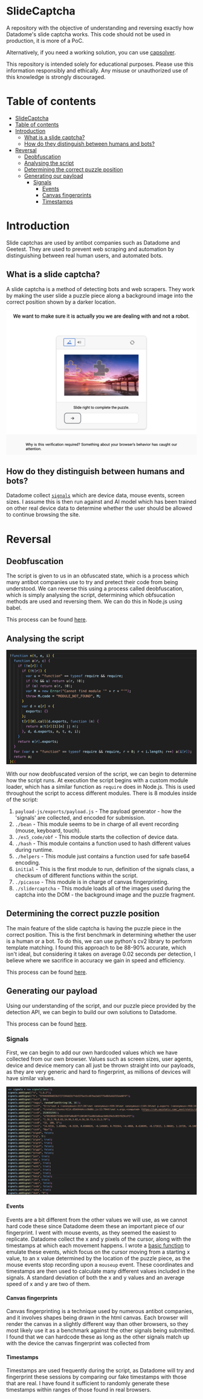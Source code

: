 # SlideCaptcha


A repository with the objective of understanding and reversing exactly how Datadome's slide captcha works. This code should not be used in production, it is more of a PoC.

Alternatively, if you need a working solution, you can use [capsolver](https://www.capsolver.com/).

This repository is intended solely for educational purposes. Please use this information responsibly and ethically. Any misuse or unauthorized use of this knowledge is strongly discouraged.

# Table of contents
- [SlideCaptcha](#slidecaptcha)
- [Table of contents](#table-of-contents)
- [Introduction](#introduction)
  - [What is a slide captcha?](#what-is-a-slide-captcha)
  - [How do they distinguish between humans and bots?](#how-do-they-distinguish-between-humans-and-bots)
- [Reversal](#reversal)
  - [Deobfuscation](#deobfuscation)
  - [Analysing the script](#analysing-the-script)
  - [Determining the correct puzzle position](#determining-the-correct-puzzle-position)
  - [Generating our payload](#generating-our-payload)
    - [Signals](#signals)
      - [Events](#events)
      - [Canvas fingerprints](#canvas-fingerprints)
      - [Timestamps](#timestamps)

# Introduction

Slide captchas are used by antibot companies such as Datadome and Geetest. They are used to prevent web scraping and automation by distinguishing between real human users, and automated bots.

## What is a slide captcha?

A slide captcha is a method of detecting bots and web scrapers. They work by making the user slide a puzzle piece along a background image into the correct position shown by a darker location.

![example](https://github.com/joekav/SlideCaptcha/blob/main/.github/images/example.png?raw=true)



## How do they distinguish between humans and bots?

Datadome collect [`signals`](https://github.com/joekav/SlideCaptcha/tree/main/.github/signals.json) which are device data, mouse events, screen sizes. I assume this is then run against and AI model which has been trained on other real device data to determine whether the user should be allowed to continue browsing the site.

# Reversal

## Deobfuscation

The script is given to us in an obfuscated state, which is a process which many antibot companies use to try and pretect their code from being understood. We can reverse this using a process called deobfuscation, which is simply analysing the script, determining which obfsucation methods are used and reversing them. We can do this in Node.js using babel.

This process can be found [here](https://github.com/joekav/SlideCaptcha/tree/main/deobfuscate).


## Analysing the script 

![module](https://github.com/joekav/SlideCaptcha/blob/main/.github/images/module.png?raw=true)

With our now deobfuscated version of the script, we can begin to determine how the script runs. At execution the script begins with a custom module loader, which has a similar function as `require` does in Node.js. This is used throughout the script to access different modules. There is 8 modules inside of the script:

1. `payload-js/exports/payload.js` - The payload generator - how the 'signals' are collected, and encoded for submission.
2. `./bean` - This module seems to be in charge of all event recording (mouse, keyboard, touch).
3. `./es5_code/obf` - This module starts the collection of device data.
4. `./hash` - This module contains a function used to hash different values during runtime.
5. `./helpers` - This module just contains a function used for safe base64 encoding.
6. `initial` - This is the first module to run, definition of the signals class, a checksum of different functions within the script.
7. `./picasso` - This module is in charge of canvas fingerprinting.
8. `./slidercaptcha` - This module loads all of the images used during the captcha into the DOM - the background image and the puzzle fragment.


## Determining the correct puzzle position

The main feature of the slide captcha is having the puzzle piece in the correct position. This is the first benchmark in determining whether the user is a human or a bot. To do this, we can use python's cv2 library to perform template matching. I found this approach to be 88-90% accurate, which isn't ideal, but considering it takes on average 0.02 seconds per detection, I believe where we sacrifice in accuracy we gain in speed and efficiency.

This process can be found [here](https://github.com/joekav/SlideCaptcha/tree/main/detection).

## Generating our payload

Using our understanding of the script, and our puzzle piece provided by the detection API, we can begin to build our own solutions to Datadome.

This process can be found [here](https://github.com/joekav/SlideCaptcha/tree/main/api).

### Signals
First, we can begin to add our own hardcoded values which we have collected from our own browser. Values such as screen sizes, user agents, device and device memory can all just be thrown straight into our payloads, as they are very generic and hard to fingerprint, as millions of devices will have similar values.

![signals](https://github.com/joekav/SlideCaptcha/blob/main/.github/images/addSignals.png?raw=true)

#### Events
Events are a bit different from the other values we will use, as we cannot hard code these since Datadome deem these an important piece of our fingerprint. I went with mouse events, as they seemed the easiest to replicate. Datadome collect the x and y pixels of the cursor, along with the timestamps at which each movement happens. I wrote a [basic function](https://github.com/joekav/SlideCaptcha/blob/main/api/src/mouse.js#L7) to emulate these events, which focus on the cursor moving from a starting x value, to an x value determined by the location of the puzzle piece, as the mouse events stop recording upon a `mouseup` event. These coordinates and timestamps are then used to calculate many different values included in the signals. A standard deviation of both the x and y values and an average speed of x and y are two of them.


#### Canvas fingerprints
Canvas fingerprinting is a technique used by numerous antibot companies, and it involves shapes being drawn in the html canvas. Each browser will render the canvas in a slightly different way than other browsers, so they most likely use it as a benchmark against the other signals being submitted. I found that we can hardcode these as long as the other signals match up with the device the canvas fingerprint was collected from

#### Timestamps
Timestamps are used frequently during the script, as Datadome will try and fingerprint these sessions by comparing our fake timestamps with those that are real. I have found it sufficient to randomly generate these timestamps within ranges of those found in real browsers.
